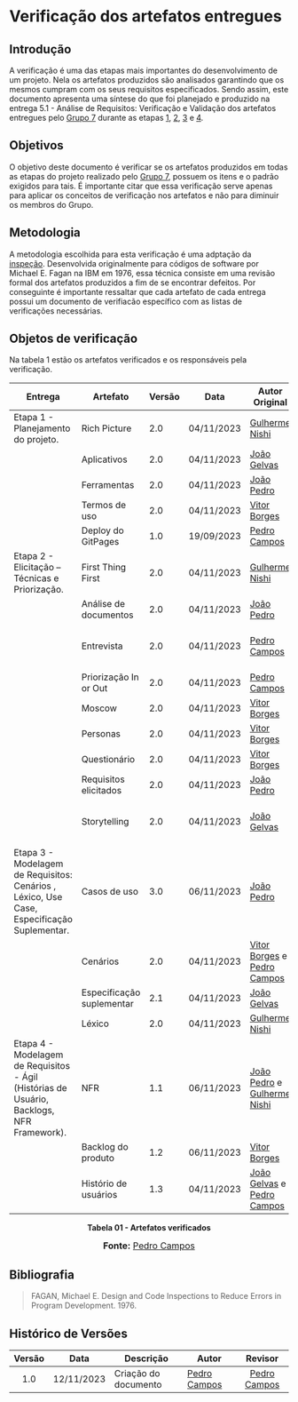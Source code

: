 # Verificação dos artefatos entregues

## Introdução

A verificação é uma das etapas mais importantes do desenvolvimento de um projeto. Nela os artefatos produzidos são analisados garantindo que os mesmos cumpram com os seus requisitos especificados. Sendo assim, este documento apresenta uma síntese do que foi planejado e produzido na entrega 5.1 - Análise de Requisitos: Verificação e Validação dos artefatos entregues pelo [Grupo 7](https://requisitos-de-software.github.io/2023.2-DETRAN/) durante as etapas [1](https://requisitos-de-software.github.io/2023.2-DETRAN/Entrega_1/Rich_picture/), [2](https://requisitos-de-software.github.io/2023.2-DETRAN/Entrega_2/FTF/), [3](https://requisitos-de-software.github.io/2023.2-DETRAN/Entrega_3/casos_de_uso/) e [4](https://requisitos-de-software.github.io/2023.2-DETRAN/entrega_4/NFR/).

## Objetivos

O objetivo deste documento é verificar se os artefatos produzidos em todas as etapas do projeto realizado pelo [Grupo 7](https://requisitos-de-software.github.io/2023.2-DETRAN/), possuem os itens e o padrão exigidos para tais. É importante citar que essa verificação serve apenas para aplicar os conceitos de verificação nos artefatos e não para diminuir os membros do Grupo.

## Metodologia

A metodologia escolhida para esta verificação é uma adptação da [inspeção](http://www.linhadecodigo.com.br/artigo/492/tecnicas-de-vvampt-validacao-verificacao-e-teste.aspx). Desenvolvida originalmente para códigos de software por Michael E. Fagan na IBM em 1976, essa técnica consiste em uma revisão formal dos artefatos produzidos a fim de se encontrar defeitos. Por conseguinte é importante ressaltar que cada artefato de cada entrega possui um documento de verifiacão específico com as listas de verificações necessárias.

## Objetos de verificação

Na tabela 1 estão os artefatos verificados e os responsáveis pela verificação.

| Entrega | Artefato | Versão | Data | Autor Original | Autor da Versão | Verificado por |
|---------|----------|--------|------|----------------|-----------------|----------------|
| Etapa 1 - Planejamento do projeto. | Rich Picture | 2.0 | 04/11/2023 | [Gulherme Nishi](https://github.com/Guilherme-Nishi) | [Vitor Borges](https://github.com/VitorB2002) | -- |
|                                    | Aplicativos | 2.0 | 04/11/2023 | [João Gelvas](https://github.com/JoaoGElvas) | [Vitor Borges](https://github.com/VitorB2002) | -- |       
|                                    | Ferramentas | 2.0 | 04/11/2023 | [João Pedro](https://github.com/jpanacleto2) | [Vitor Borges](https://github.com/VitorB2002) | -- | 
|                                    | Termos de uso | 2.0 | 04/11/2023 | [Vitor Borges](https://github.com/VitorB2002) | [Vitor Borges](https://github.com/VitorB2002) | -- |
|                                    | Deploy do GitPages | 1.0| 19/09/2023 | [Pedro Campos](https://github.com/pedrocampos0) | [Pedro Campos](https://github.com/pedrocampos0) | -- |
| Etapa 2 - Elicitação – Técnicas e Priorização. | First Thing First | 2.0 | 04/11/2023 | [Gulherme Nishi](https://github.com/Guilherme-Nishi) | [Vitor Borges](https://github.com/VitorB2002) | -- |
|                                    | Análise de documentos | 2.0 | 04/11/2023 | [João Pedro](https://github.com/jpanacleto2) | [Vitor Borges](https://github.com/VitorB2002) | -- |       
|                                    | Entrevista | 2.0 | 04/11/2023 | [Pedro Campos](https://github.com/pedrocampos0) | [Vitor Borges](https://github.com/VitorB2002) | [João Pedro](https://github.com/jpanacleto2) e [Gulherme Nishi](https://github.com/Guilherme-Nishi) | 
|                                    | Priorização In or Out | 2.0 | 04/11/2023 | [Pedro Campos](https://github.com/pedrocampos0) | [Vitor Borges](https://github.com/VitorB2002) | [Vitor Borges](https://github.com/VitorB2002) | 
|                                    | Moscow | 2.0 | 04/11/2023 | [Vitor Borges](https://github.com/VitorB2002) | [Vitor Borges](https://github.com/VitorB2002) | [Vitor Borges](https://github.com/VitorB2002) |
|                                    | Personas | 2.0 | 04/11/2023 | [Vitor Borges](https://github.com/VitorB2002) | [Vitor Borges](https://github.com/VitorB2002) | -- |  
|                                    | Questionário | 2.0 | 04/11/2023 | [Vitor Borges](https://github.com/VitorB2002) | [Vitor Borges](https://github.com/VitorB2002) | -- | 
|                                    | Requisitos elicitados | 2.0 | 04/11/2023 | [João Pedro](https://github.com/jpanacleto2) | [Vitor Borges](https://github.com/VitorB2002) | -- |
|                                    | Storytelling | 2.0 | 04/11/2023 | [João Gelvas](https://github.com/JoaoGElvas) | [Vitor Borges](https://github.com/VitorB2002) | [João Pedro](https://github.com/jpanacleto2) e [Vitor Borges](https://github.com/VitorB2002) |  
| Etapa 3 - Modelagem de Requisitos: Cenários , Léxico, Use Case, Especificação Suplementar. | Casos de uso | 3.0 | 06/11/2023 | [João Pedro](https://github.com/jpanacleto2) | [João Pedro](https://github.com/jpanacleto2) | -- |
|                                    | Cenários | 2.0 | 04/11/2023 | [Vitor Borges](https://github.com/VitorB2002) e [Pedro Campos](https://github.com/pedrocampos0) | [Vitor Borges](https://github.com/VitorB2002) | -- |       
|                                    | Especificação suplementar | 2.1 | 04/11/2023 | [João Gelvas](https://github.com/JoaoGElvas) | [João Pedro](https://github.com/jpanacleto2) | [João Pedro](https://github.com/jpanacleto2) | 
|                                    | Léxico | 2.0 | 04/11/2023 | [Gulherme Nishi](https://github.com/Guilherme-Nishi) | [Pedro Campos](https://github.com/pedrocampos0) | -- | 
| Etapa 4 - Modelagem de Requisitos - Ágil (Histórias de Usuário, Backlogs, NFR Framework). | NFR | 1.1 | 06/11/2023 | [João Pedro](https://github.com/jpanacleto2) e [Gulherme Nishi](https://github.com/Guilherme-Nishi) | [João Pedro](https://github.com/jpanacleto2) e [Gulherme Nishi](https://github.com/Guilherme-Nishi) | -- |       
|                                    | Backlog do produto | 1.2 | 06/11/2023 | [Vitor Borges](https://github.com/VitorB2002) | [Vitor Borges](https://github.com/VitorB2002) | -- | 
|                                    | Histório de usuários| 1.3 | 04/11/2023 | [João Gelvas](https://github.com/JoaoGElvas) e [Pedro Campos](https://github.com/pedrocampos0) | [Pedro Campos](https://github.com/pedrocampos0) |  [João Pedro](https://github.com/jpanacleto2) |  

<p align="center"><b>Tabela 01 - Artefatos verificados</b><br></p>

<div align="center">
<font size="3"><p style="text-align: center"></font>


<font size="3"><p style="text-align: center"><b>Fonte:</b> <a href="https://github.com/pedrocampos0">Pedro Campos</a></p></font>
</div>

## Bibliografia

> FAGAN, Michael E. Design and Code Inspections to Reduce Errors in Program Development. 1976.
>

## Histórico de Versões

| Versão | Data   | Descrição     | Autor     |  Revisor        |
| :----: | ------ | ------------- | --------- | :-------------: |
| 1.0  | 12/11/2023 | Criação do documento  | [Pedro Campos](https://github.com/pedrocampos0) | [Pedro Campos](https://github.com/pedrocampos0) |
